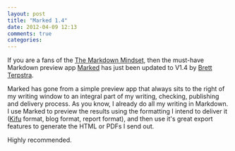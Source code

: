 ```yaml
---
layout: post
title: "Marked 1.4"
date: 2012-04-09 12:13
comments: true
categories: 
---
```


If you are a fans of the [The Markdown Mindset](http://hiltmon.com/blog/2012/02/20/the-markdown-mindset/), then the must-have Markdown preview app [Marked](http://markedapp.com/) has just been updated to V1.4 by [Brett Terpstra](http://brettterpstra.com/).

Marked has gone from a simple preview app that always sits to the right of my writing window to an integral part of my writing, checking, publishing and delivery process. As you know, I already do all my writing in Markdown. I use Marked to preview the results using the formatting I intend to deliver it ([Kifu](http://www.kifuapp.com) format, blog format, report format), and then use it's great export features to generate the HTML or PDFs I send out.

Highly recommended.
